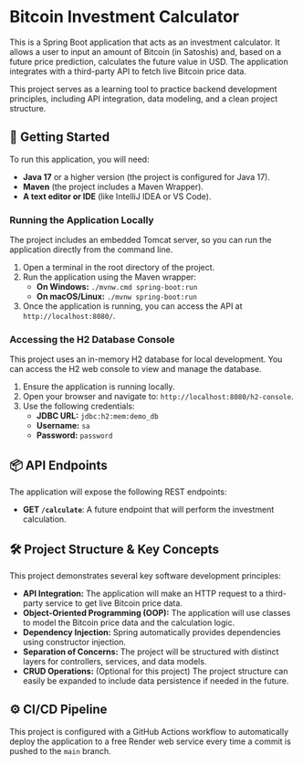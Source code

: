 # Bitcoin Investment Calculator

This is a Spring Boot application that acts as an investment calculator. It allows a user to input an amount of Bitcoin (in Satoshis) and, based on a future price prediction, calculates the future value in USD. The application integrates with a third-party API to fetch live Bitcoin price data.

This project serves as a learning tool to practice backend development principles, including API integration, data modeling, and a clean project structure.

## 🚀 Getting Started

To run this application, you will need:

* **Java 17** or a higher version (the project is configured for Java 17).
* **Maven** (the project includes a Maven Wrapper).
* **A text editor or IDE** (like IntelliJ IDEA or VS Code).

### Running the Application Locally

The project includes an embedded Tomcat server, so you can run the application directly from the command line.

1.  Open a terminal in the root directory of the project.
2.  Run the application using the Maven wrapper:
    * **On Windows:** `./mvnw.cmd spring-boot:run`
    * **On macOS/Linux:** `./mvnw spring-boot:run`
3.  Once the application is running, you can access the API at `http://localhost:8080/`.

### Accessing the H2 Database Console

This project uses an in-memory H2 database for local development. You can access the H2 web console to view and manage the database.

1.  Ensure the application is running locally.
2.  Open your browser and navigate to: `http://localhost:8080/h2-console`.
3.  Use the following credentials:
    * **JDBC URL:** `jdbc:h2:mem:demo_db`
    * **Username:** `sa`
    * **Password:** `password`

## 📦 API Endpoints

The application will expose the following REST endpoints:

* **GET `/calculate`**: A future endpoint that will perform the investment calculation.

## 🛠️ Project Structure & Key Concepts

This project demonstrates several key software development principles:

* **API Integration:** The application will make an HTTP request to a third-party service to get live Bitcoin price data.
* **Object-Oriented Programming (OOP):** The application will use classes to model the Bitcoin price data and the calculation logic.
* **Dependency Injection:** Spring automatically provides dependencies using constructor injection.
* **Separation of Concerns:** The project will be structured with distinct layers for controllers, services, and data models.
* **CRUD Operations:** (Optional for this project) The project structure can easily be expanded to include data persistence if needed in the future.

## ⚙️ CI/CD Pipeline

This project is configured with a GitHub Actions workflow to automatically deploy the application to a free Render web service every time a commit is pushed to the `main` branch.